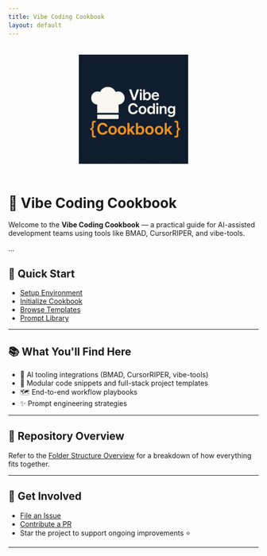 ```yaml
---
title: Vibe Coding Cookbook
layout: default
---
```


<p align="center">
  <a href="/">
    <img src="images/vibe-coding-cookbook.png" alt="Vibe Coding Cookbook Logo" width="220" style="margin-top: 20px; margin-bottom: 20px;">
  </a>
</p>

# 🧠 Vibe Coding Cookbook

Welcome to the **Vibe Coding Cookbook** — a practical guide for AI-assisted development teams using tools like BMAD, CursorRIPER, and vibe-tools.

...


## 🚀 Quick Start

- [Setup Environment](scripts/setup-dev-environment.sh)
- [Initialize Cookbook](scripts/setup-vibe-cookbook.sh)
- [Browse Templates](templates/)
- [Prompt Library](Shared/prompts/)

---

## 📚 What You'll Find Here

- 🔧 AI tooling integrations (BMAD, CursorRIPER, vibe-tools)
- 🧩 Modular code snippets and full-stack project templates
- 🗺️ End-to-end workflow playbooks
- ✨ Prompt engineering strategies

---

## 📂 Repository Overview

Refer to the [Folder Structure Overview](README.md#folder-structure-overview) for a breakdown of how everything fits together.

---

## 💬 Get Involved

- [File an Issue](https://github.com/jvalenzano/vibe-coding-cookbook/issues)
- [Contribute a PR](https://github.com/jvalenzano/vibe-coding-cookbook/pulls)
- Star the project to support ongoing improvements ⭐

---

